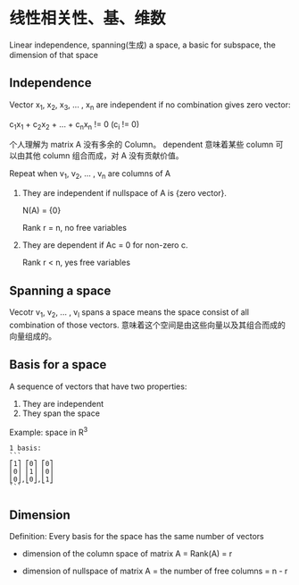 # 线性相关性、基、维数

Linear independence, spanning(生成) a space, a basic for subspace, the dimension of that space

## Independence

Vector x<sub>1</sub>, x<sub>2</sub>, x<sub>3</sub>, ... , x<sub>n</sub> are independent if no combination gives zero vector:

c<sub>1</sub>x<sub>1</sub> + c<sub>2</sub>x<sub>2</sub> + ... + c<sub>n</sub>x<sub>n</sub> != 0 (c<sub>i</sub> != 0)

个人理解为 matrix A 没有多余的 Column。
dependent 意味着某些 column 可以由其他 column 组合而成，对 A 没有贡献价值。

Repeat when v<sub>1</sub>, v<sub>2</sub>, ... , v<sub>n</sub> are columns of A

1. They are independent if nullspace of A is {zero vector}.

    N(A) = {0}

    Rank r = n, no free variables

2. They are dependent if Ac = 0 for non-zero c.

    Rank r < n, yes free variables

## Spanning a space

Vecotr v<sub>1</sub>, v<sub>2</sub>, ... , v<sub>l</sub> spans a space means the space consist of all combination of those vectors.
意味着这个空间是由这些向量以及其组合而成的向量组成的。

## Basis for a space

A sequence of vectors that have two properties:

1. They are independent
2. They span the space

Example: space in R<sup>3</sup>

    1 basis:
    ```
    ⎡1⎤ ⎡0⎤ ⎡0⎤
    ⎢0⎥ ⎢1⎥ ⎢0⎥
    ⎣0⎦,⎣0⎦,⎣1⎦
    ```

## Dimension

Definition: Every basis for the space has the same number of vectors

- dimension of the column space of matrix A = Rank(A) = r

- dimension of nullspace of matrix A = the number of free columns = n - r
